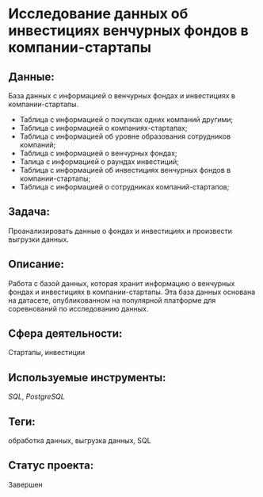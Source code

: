 # Исследование данных об инвестициях венчурных фондов в компании-стартапы

## Данные:

База данных с информацией о венчурных фондах и инвестициях в компании-стартапы.

* Таблица с информацией о покупках одних компаний другими;
* Таблица с информацией о компаниях-стартапах;
* Таблица с информацией об уровне образования сотрудников компаний;
* Таблица  с информацией о венчурных фондах;
* Талица с информацией о раундах инвестиций;
* Таблица с информацией об инвестициях венчурных фондов в компании-стартапы;
* Таблица с информацией о сотрудниках компаний-стартапов;

## Задача:

Проанализировать данные о фондах и инвестициях и произвести выгрузки данных.

## Описание:

Работа с базой данных, которая хранит информацию о венчурных фондах и инвестициях в компании-стартапы. Эта база данных основана на датасете, опубликованном на популярной платформе для соревнований по исследованию данных.

## Сфера деятельности:

Стартапы, инвестиции

## Используемые инструменты:

_SQL_, _PostgreSQL_

## Теги:

обработка данных, выгрузка данных, SQL

## Статус проекта:

Завершен
